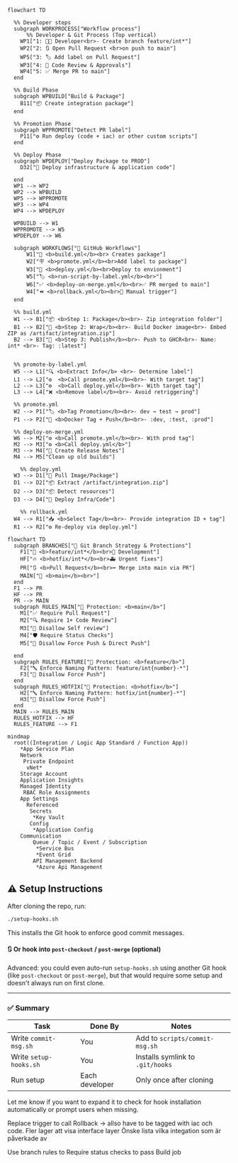 ```mermaid
flowchart TD

  %% Developer steps
  subgraph WORKPROCESS["Workflow process"]
      %% Developer & Git Process (Top vertical)
    WP1["1: 🧑‍💻 Developer<br>- Create branch feature/int*"]
    WP2["2: 🔃 Open Pull Request <br>on push to main"]
    WP5["3: 🏷️ Add label on Pull Request"]
    WP3["4: 👀 Code Review & Approvals"]
    WP4["5: ✅ Merge PR to main"]
  end

  %% Build Phase
  subgraph WPBUILD["Build & Package"]
    B11["📦 Create integration package"]
  end

  %% Promotion Phase
  subgraph WPPROMOTE["Detect PR label"]
    P11["⚙️ Run deploy (code + iac) or other custom scripts"]
  end

  %% Deploy Phase
  subgraph WPDEPLOY["Deploy Package to PROD"]
    D32["🚀 Deploy infrastructure & application code"]

  end
  WP1 --> WP2
  WP2 --> WPBUILD
  WP5 --> WPPROMOTE
  WP3 --> WP4
  WP4 --> WPDEPLOY
  
  WPBUILD --> W1
  WPPROMOTE --> W5
  WPDEPLOY --> W6

  subgraph WORKFLOWS["🚀 GitHub Workflows"]
      W1["🔧 <b>build.yml</b><br> Creates package"]
      W2["🪧 <b>promote.yml</b><br>Add label to package"]
      W3["🚢 <b>deploy.yml</b><br>Deploy to envionment"]
      W5["🏷️ <b>run-script-by-label.yml</b><br>"]
      W6["✅ <b>deploy-on-merge.yml</b><br>✅ PR merged to main"]
      W4["⏪ <b>rollback.yml</b><br>🔵 Manual trigger"]
  end

  %% build.yml
  W1 --> B1["📦 <b>Step 1: Package</b><br>- Zip integration folder"]
  B1 --> B2["🐳 <b>Step 2: Wrap</b><br>- Build Docker image<br>- Embed ZIP as /artifact/integration.zip"]
  B2 --> B3["🐳 <b>Step 3: Publish</b><br>- Push to GHCR<br>- Name: int* <br>- Tag: :latest"]


  %% promote-by-label.yml
  W5 --> L1["🔍 <b>Extract Info</b> <br>- Determine label"]
  L1 --> L2["⚙️  <b>Call promote.yml</b><br>- With target tag"]
  L2 --> L3["⚙️  <b>Call deploy.yml</b><br>- With target tag"]
  L3 --> L4["❌ <b>Remove label</b><br>- Avoid retriggering"]

  %% promote.yml
  W2 --> P1["🏷️ <b>Tag Promotion</b><br>- dev → test → prod"]
  P1 --> P2["🐳 <b>Docker Tag + Push</b><br>- :dev, :test, :prod"]

  %% deploy-on-merge.yml
  W6 --> M2["⚙️ <b>Call promote.yml</b><br>- With prod tag"]
  M2 --> M3["⚙️ <b>Call deploy.yml</b>"]
  M3 --> M4["📝 Create Release Notes"]
  M4 --> M5["Clean up old builds"]

    %% deploy.yml
  W3 --> D1["🐳 Pull Image/Package"]
  D1 --> D2["📦 Extract /artifact/integration.zip"]
  D2 --> D3["📦 Detect resources"]
  D3 --> D4["🚀 Deploy Infra/Code"]

    %% rollback.yml
  W4 --> R1["📥 <b>Select Tag</b><br>- Provide integration ID + tag"]
  R1 --> R2["⚙️ Re-deploy via deploy.yml"]
```

```mermaid
flowchart TD
  subgraph BRANCHES["🌳 Git Branch Strategy & Protections"]
    F1["🌱 <b>feature/int*</b><br>👷 Development"]
    HF["🔥 <b>hotfix/int*</b><br>🚑 Urgent fixes"]
    PR["🔃 <b>Pull Request</b><br>➡️ Merge into main via PR"]
    MAIN["🌳 <b>main</b><br>"]
  end
  F1 --> PR
  HF --> PR
  PR --> MAIN
  subgraph RULES_MAIN["🔐 Protection: <b>main</b>"]
    M1["✅ Require Pull Request"]
    M2["🔍 Require 1+ Code Review"]
    M3["🚫 Disallow Self review"]
    M4["🛡️ Require Status Checks"]
    M5["🚫 Disallow Force Push & Direct Push"]

  end
  subgraph RULES_FEATURE["🔐 Protection: <b>feature</b>"]
    F2["🔤 Enforce Naming Pattern: feature/int{number}-*"]
    F3["🚫 Disallow Force Push"]
  end
  subgraph RULES_HOTFIX["🔐 Protection: <b>hotfix</b>"]
    H2["🔤 Enforce Naming Pattern: hotfix/int{number}-*"]
    H3["🚫 Disallow Force Push"]
  end
  MAIN --> RULES_MAIN
  RULES_HOTFIX --> HF
  RULES_FEATURE --> F1
```

```mermaid
mindmap
  root((Integration / Logic App Standard / Function App))
    *App Service Plan
    Network
     Private Endpoint
      vNet*
    Storage Account
    Application Insights
    Managed Identity
     RBAC Role Assignments
    App Settings
      Referenced
       Secrets
        *Key Vault
       Config
        *Application Config
    Communication
        Queue / Topic / Event / Subscription
         *Service Bus 
         *Event Grid
        API Management Backend
         *Azure Api Management
```


## ⚠️ Setup Instructions

After cloning the repo, run:

```bash
./setup-hooks.sh
```

This installs the Git hook to enforce good commit messages.

#### 🔃 Or hook into `post-checkout` / `post-merge` (optional)

Advanced: you could even auto-run `setup-hooks.sh` using another Git hook (like `post-checkout` or `post-merge`), but that would require some setup and doesn't always run on first clone.

---

### ✅ Summary

| Task                  | Done By       | Notes                            |
|-----------------------|---------------|----------------------------------|
| Write `commit-msg.sh` | You           | Add to `scripts/commit-msg.sh`  |
| Write `setup-hooks.sh`| You           | Installs symlink to `.git/hooks`|
| Run setup             | Each developer| Only once after cloning          |

Let me know if you want to expand it to check for hook installation automatically or prompt users when missing.



Replace trigger to call 
Rollback -> allso have to be tagged with iac och code.
Fler lager att visa interface layer 
Önske lista vilka integation som är påverkade av

Use branch rules to Require status checks to pass Build job

 